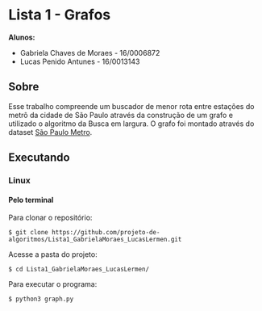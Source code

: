 # Lista 1 - Grafos

**Alunos:**

- Gabriela Chaves de Moraes - 16/0006872
- Lucas Penido Antunes - 16/0013143

## Sobre
Esse trabalho compreende um buscador de menor rota entre estações do metrô da cidade de São Paulo através da construção de um grafo e utilizado o algoritmo da Busca em largura. O grafo foi montado através do dataset [São Paulo Metro](https://www.kaggle.com/thiagodsd/sao-paulo-metro).

## Executando
### Linux
#### Pelo terminal
Para clonar o repositório:
```
$ git clone https://github.com/projeto-de-algoritmos/Lista1_GabrielaMoraes_LucasLermen.git
```
Acesse a pasta do projeto:
```
$ cd Lista1_GabrielaMoraes_LucasLermen/
```
Para executar o programa:
```
$ python3 graph.py
```
